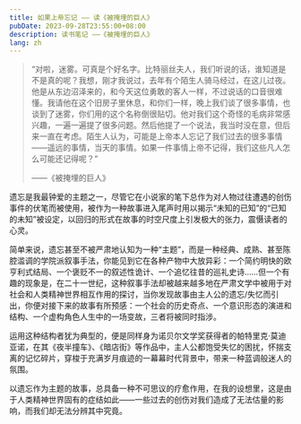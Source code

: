 ```yaml
---
title: 如果上帝忘记 —— 读《被掩埋的巨人》
pubDate: 2023-09-28T23:55:00+08:00
description: 读书笔记 ——《被掩埋的巨人》
lang: zh
---
```


> “对啦，迷雾。可真是个好名字。比特丽丝夫人，我们听说的话，谁知道是不是真的呢？我想，刚才我说过，去年有个陌生人骑马经过，在这儿过夜。他是从东边沼泽来的，和今天这位勇敢的客人一样，不过说话的口音很难懂。我请他在这个旧房子里休息，和你们一样，晚上我们谈了很多事情，也谈到了迷雾，你们用的这个名称倒很贴切。他对我们这个奇怪的毛病非常感兴趣，一遍一遍提了很多问题。然后他提了一个说法，我当时没在意，但后来一直在考虑。陌生人认为，可能是上帝本人忘记了我们过去的很多事情——遥远的事情，当天的事情。如果一件事情上帝不记得，我们这些凡人怎么可能还记得呢？”
>
> ——《被掩埋的巨人》

遗忘是我最钟爱的主题之一，尽管它在小说家的笔下总作为对人物过往遭遇的创伤事件的伏笔而被使用，被作为一种故事进入尾声时用以揭示“未知的已知”的“已知的未知”被设定，以回归的形式在故事的时空尺度上引发极大的张力，震慑读者的心灵。

简单来说，遗忘甚至不被严肃地认知为一种“主题”，而是一种经典、成熟、甚至陈腔滥调的学院派叙事手法，你能见到它在各种产物中大放异彩：一个简约明快的欧亨利式结局、一个褒贬不一的叙述性诡计、一个追忆往昔的巡礼史诗……但一个有趣的现象是，在二十一世纪，这种叙事手法却被越来越多地在严肃文学中被用于对社会和人类精神世界相互作用的探讨，当你发现故事由主人公的遗忘/失忆而引出，你便对接下来的故事有所预感：一个社会的历史奇点、一个意识形态的演进和结构、一个虚构角色人生中的一场变故，三者将被同时指涉。

运用这种结构者犹为典型的，便是同样身为诺贝尔文学奖获得者的帕特里克·莫迪亚诺，在其《夜半撞车》、《暗店街》等作品中，主人公都饱受失忆的困扰，怀揣支离的记忆碎片，穿梭于充满岁月痕迹的一幕幕时代背景中，带来一种蓝调般迷人的氛围。

以遗忘作为主题的故事，总具备一种不可思议的疗愈作用，在我的设想里，这是由于人类精神世界固有的症结如此——一些过去的创伤对我们造成了无法估量的影响，而我们却无法分辨其中究竟。
